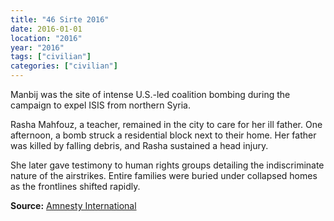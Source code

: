 ```yaml
---
title: "46 Sirte 2016"
date: 2016-01-01
location: "2016"
year: "2016"
tags: ["civilian"]
categories: ["civilian"]
---
```



Manbij was the site of intense U.S.-led coalition bombing during the campaign to expel ISIS from northern Syria.

Rasha Mahfouz, a teacher, remained in the city to care for her ill father. One afternoon, a bomb struck a residential block next to their home. Her father was killed by falling debris, and Rasha sustained a head injury.

She later gave testimony to human rights groups detailing the indiscriminate nature of the airstrikes. Entire families were buried under collapsed homes as the frontlines shifted rapidly.

**Source:** [Amnesty International](https://www.amnesty.org/en/latest/news/2018/03/syria-us-led-coalition-admissions/)
